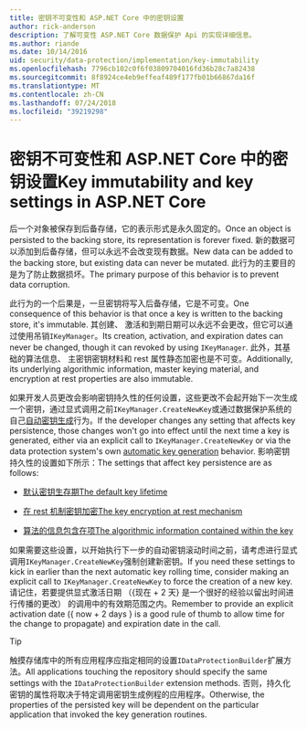 ```yaml
---
title: 密钥不可变性和 ASP.NET Core 中的密钥设置
author: rick-anderson
description: 了解可变性 ASP.NET Core 数据保护 Api 的实现详细信息。
ms.author: riande
ms.date: 10/14/2016
uid: security/data-protection/implementation/key-immutability
ms.openlocfilehash: 7796cb102c0f6f03809704016fd36b28c7a82438
ms.sourcegitcommit: 8f8924ce4eb9effeaf489f177fb01b66867da16f
ms.translationtype: MT
ms.contentlocale: zh-CN
ms.lasthandoff: 07/24/2018
ms.locfileid: "39219298"
---
```

# <a name="key-immutability-and-key-settings-in-aspnet-core"></a><span data-ttu-id="5ae90-103">密钥不可变性和 ASP.NET Core 中的密钥设置</span><span class="sxs-lookup"><span data-stu-id="5ae90-103">Key immutability and key settings in ASP.NET Core</span></span>

<span data-ttu-id="5ae90-104">后一个对象被保存到后备存储，它的表示形式是永久固定的。</span><span class="sxs-lookup"><span data-stu-id="5ae90-104">Once an object is persisted to the backing store, its representation is forever fixed.</span></span> <span data-ttu-id="5ae90-105">新的数据可以添加到后备存储，但可以永远不会改变现有数据。</span><span class="sxs-lookup"><span data-stu-id="5ae90-105">New data can be added to the backing store, but existing data can never be mutated.</span></span> <span data-ttu-id="5ae90-106">此行为的主要目的是为了防止数据损坏。</span><span class="sxs-lookup"><span data-stu-id="5ae90-106">The primary purpose of this behavior is to prevent data corruption.</span></span>

<span data-ttu-id="5ae90-107">此行为的一个后果是，一旦密钥将写入后备存储，它是不可变。</span><span class="sxs-lookup"><span data-stu-id="5ae90-107">One consequence of this behavior is that once a key is written to the backing store, it's immutable.</span></span> <span data-ttu-id="5ae90-108">其创建、 激活和到期日期可以永远不会更改，但它可以通过使用吊销`IKeyManager`。</span><span class="sxs-lookup"><span data-stu-id="5ae90-108">Its creation, activation, and expiration dates can never be changed, though it can revoked by using `IKeyManager`.</span></span> <span data-ttu-id="5ae90-109">此外，其基础的算法信息、 主密钥密钥材料和 rest 属性静态加密也是不可变。</span><span class="sxs-lookup"><span data-stu-id="5ae90-109">Additionally, its underlying algorithmic information, master keying material, and encryption at rest properties are also immutable.</span></span>

<span data-ttu-id="5ae90-110">如果开发人员更改会影响密钥持久性的任何设置，这些更改不会起开始下一次生成一个密钥，通过显式调用之前`IKeyManager.CreateNewKey`或通过数据保护系统的自己[自动密钥生成](xref:security/data-protection/implementation/key-management#data-protection-implementation-key-management)行为。</span><span class="sxs-lookup"><span data-stu-id="5ae90-110">If the developer changes any setting that affects key persistence, those changes won't go into effect until the next time a key is generated, either via an explicit call to `IKeyManager.CreateNewKey` or via the data protection system's own [automatic key generation](xref:security/data-protection/implementation/key-management#data-protection-implementation-key-management) behavior.</span></span> <span data-ttu-id="5ae90-111">影响密钥持久性的设置如下所示：</span><span class="sxs-lookup"><span data-stu-id="5ae90-111">The settings that affect key persistence are as follows:</span></span>

* [<span data-ttu-id="5ae90-112">默认密钥生存期</span><span class="sxs-lookup"><span data-stu-id="5ae90-112">The default key lifetime</span></span>](xref:security/data-protection/implementation/key-management#data-protection-implementation-key-management)

* [<span data-ttu-id="5ae90-113">在 rest 机制密钥加密</span><span class="sxs-lookup"><span data-stu-id="5ae90-113">The key encryption at rest mechanism</span></span>](xref:security/data-protection/implementation/key-encryption-at-rest)

* [<span data-ttu-id="5ae90-114">算法的信息包含在项</span><span class="sxs-lookup"><span data-stu-id="5ae90-114">The algorithmic information contained within the key</span></span>](xref:security/data-protection/configuration/overview#changing-algorithms-with-usecryptographicalgorithms)

<span data-ttu-id="5ae90-115">如果需要这些设置，以开始执行下一步的自动密钥滚动时间之前，请考虑进行显式调用`IKeyManager.CreateNewKey`强制创建新密钥。</span><span class="sxs-lookup"><span data-stu-id="5ae90-115">If you need these settings to kick in earlier than the next automatic key rolling time, consider making an explicit call to `IKeyManager.CreateNewKey` to force the creation of a new key.</span></span> <span data-ttu-id="5ae90-116">请记住，若要提供显式激活日期 （{现在 + 2 天} 是一个很好的经验以留出时间进行传播的更改） 的调用中的有效期范围之内。</span><span class="sxs-lookup"><span data-stu-id="5ae90-116">Remember to provide an explicit activation date ({ now + 2 days } is a good rule of thumb to allow time for the change to propagate) and expiration date in the call.</span></span>

>[!TIP]
> <span data-ttu-id="5ae90-117">触摸存储库中的所有应用程序应指定相同的设置`IDataProtectionBuilder`扩展方法。</span><span class="sxs-lookup"><span data-stu-id="5ae90-117">All applications touching the repository should specify the same settings with the `IDataProtectionBuilder` extension methods.</span></span> <span data-ttu-id="5ae90-118">否则，持久化密钥的属性将取决于特定调用密钥生成例程的应用程序。</span><span class="sxs-lookup"><span data-stu-id="5ae90-118">Otherwise, the properties of the persisted key will be dependent on the particular application that invoked the key generation routines.</span></span>
